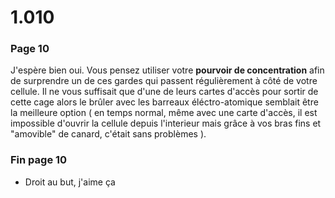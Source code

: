 # 1.010

### Page 10

J'espère bien oui. Vous pensez utiliser votre **pourvoir de concentration** afin de surprendre un de ces gardes qui passent régulièrement à côté de votre cellule. Il ne vous suffisait que d'une de leurs cartes d'accès pour sortir de cette cage alors le brûler avec les barreaux éléctro-atomique semblait être la meilleure option \( en temps normal, même avec une carte d'accès, il est impossible d'ouvrir la cellule depuis l'interieur mais grâce à vos bras fins et "amovible" de canard, c'était sans problèmes \).

### Fin page 10

* Droit au but, j'aime ça 



